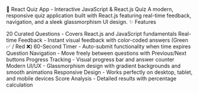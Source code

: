 🧠 React Quiz App - Interactive JavaScript & React.js Quiz
A modern, responsive quiz application built with React.js featuring real-time feedback, navigation, and a sleek glassmorphism UI design.
✨ Features

20 Curated Questions - Covers React.js and JavaScript fundamentals
Real-time Feedback - Instant visual feedback with color-coded answers (Green ✅ / Red ❌)
60-Second Timer - Auto-submit functionality when time expires
Question Navigation - Move freely between questions with Previous/Next buttons
Progress Tracking - Visual progress bar and answer counter
Modern UI/UX - Glassmorphism design with gradient backgrounds and smooth animations
Responsive Design - Works perfectly on desktop, tablet, and mobile devices
Score Analysis - Detailed results with percentage calculation
